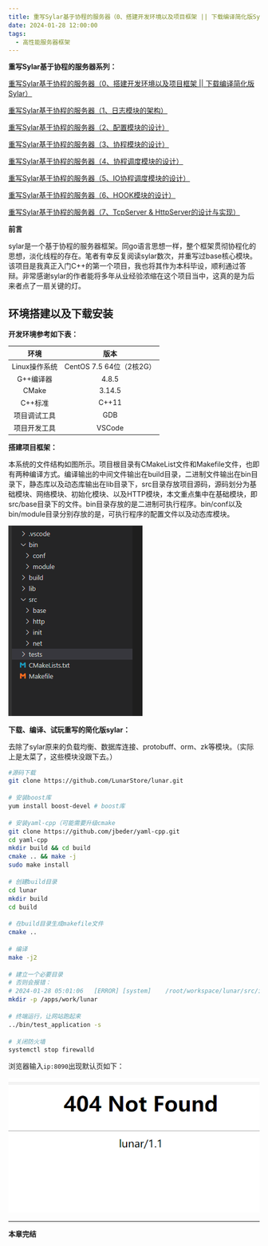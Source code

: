 ```yaml
---
title: 重写Sylar基于协程的服务器（0、搭建开发环境以及项目框架 || 下载编译简化版Sylar）
date: 2024-01-28 12:00:00
tags:
  - 高性能服务器框架
---
```


**重写Sylar基于协程的服务器系列：**

[ 重写Sylar基于协程的服务器（0、搭建开发环境以及项目框架 || 下载编译简化版Sylar）](./Start.md)

[ 重写Sylar基于协程的服务器（1、日志模块的架构）](./Log.md)

[重写Sylar基于协程的服务器（2、配置模块的设计）](./Configure.md)

[重写Sylar基于协程的服务器（3、协程模块的设计）](./Fiber.md)

[重写Sylar基于协程的服务器（4、协程调度模块的设计）](./Scheduler.md)

[重写Sylar基于协程的服务器（5、IO协程调度模块的设计）](./IOManager.md)

[重写Sylar基于协程的服务器（6、HOOK模块的设计）](./Hook.md)

[重写Sylar基于协程的服务器（7、TcpServer & HttpServer的设计与实现）](./TcpServerAndHttpServer.md)

**前言**

sylar是一个基于协程的服务器框架。同go语言思想一样，整个框架贯彻协程化的思想，淡化线程的存在。笔者有幸反复阅读sylar数次，并重写过base核心模块。该项目是我真正入门C++的第一个项目，我也将其作为本科毕设，顺利通过答辩。非常感谢sylar的作者能将多年从业经验浓缩在这个项目当中，这真的是为后来者点了一扇关键的灯。

## 环境搭建以及下载安装

**开发环境参考如下表：**

|   环境    |   版本    |
|   :---:   |   :---:   |
|   Linux操作系统   |   CentOS 7.5 64位（2核2G） |
|   G++编译器	    |   4.8.5   |
|   CMake	        |   3.14.5  |
|   C++标准	        |   C++11   |
|   项目调试工具	|   GDB     |
|   项目开发工具	|   VSCode  |

**搭建项目框架：**

本系统的文件结构如图所示。项目根目录有CMakeList文件和Makefile文件，也即有两种编译方式。编译输出的中间文件输出在build目录，二进制文件输出在bin目录下，静态库以及动态库输出在lib目录下，src目录存放项目源码，源码划分为基础模块、网络模块、初始化模块、以及HTTP模块，本文重点集中在基础模块，即src/base目录下的文件。bin目录存放的是二进制可执行程序。bin/conf以及bin/module目录分别存放的是，可执行程序的配置文件以及动态库模块。

![项目结构](./Start/photo/ProjStruct.png)

**下载、编译、试玩重写的简化版sylar：**

<!-- more -->
去除了sylar原来的负载均衡、数据库连接、protobuff、orm、zk等模块。（实际上是太菜了，这些模块没跟下去。）

```bash
#源码下载
git clone https://github.com/LunarStore/lunar.git 

# 安装boost库
yum install boost-devel # boost库

# 安装yaml-cpp（可能需要升级cmake
git clone https://github.com/jbeder/yaml-cpp.git
cd yaml-cpp
mkdir build && cd build
cmake .. && make -j
sudo make install

# 创建build目录
cd lunar
mkdir build
cd build

# 在build目录生成makefile文件
cmake ..

# 编译
make -j2

# 建立一个必要目录
# 否则会报错：
# 2024-01-28 05:01:06	[ERROR]	[system]	/root/workspace/lunar/src/init/application.cc:116	open pidfile /apps/work/lunar/lunar.pid failed
mkdir -p /apps/work/lunar

# 终端运行，让网站跑起来
../bin/test_application -s

# 关闭防火墙
systemctl stop firewalld
```

浏览器输入`ip:8090`出现默认页如下：

![默认页](./Start/photo/DefaultPage.png)

---

**本章完结**
